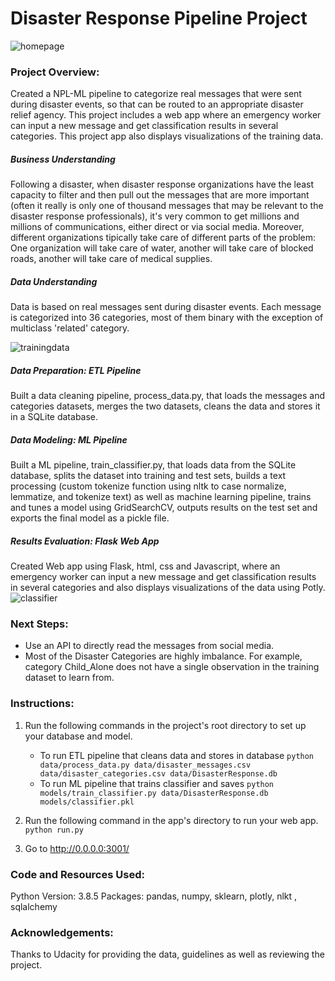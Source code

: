 # Disaster Response Pipeline Project

![homepage](https://github.com/montsebenito/DisasterResponseProject/pics/homepage_top.jpg?raw=true)

### Project Overview:

Created a NPL-ML pipeline to categorize real messages that were sent during disaster events, so that can be routed to an appropriate disaster relief agency. This project includes a web app where an emergency worker can input a new message and get classification results in several categories. This project app also displays visualizations of the training data. 

##### Business Understanding
Following a disaster, when disaster response organizations have the least capacity to filter and then pull out the messages that are more important (often it really is only one of thousand messages that may be relevant to the disaster response professionals), it's very common to get millions and millions of communications, either direct or via social media.
Moreover, different organizations tipically take care of different parts of the problem: One organization will take care of water, another will take care of blocked roads, another will take care  of medical supplies.

##### Data Understanding
Data is based on real messages sent during disaster events. Each message is categorized into 36 categories, most of them binary with the exception of multiclass 'related' category.

![trainingdata](https://github.com/montsebenito/DisasterResponseProject/pics/TrainingDataOverview_01.jpg?raw=true)

##### Data Preparation: ETL Pipeline
Built a data cleaning pipeline, process_data.py, that loads the messages and categories datasets, merges the two datasets, cleans the data and stores it in a SQLite database.

##### Data Modeling: ML Pipeline
Built a ML pipeline, train_classifier.py, that loads data from the SQLite database, splits the dataset into training and test sets, builds a text processing (custom tokenize function using nltk to case normalize, lemmatize, and tokenize text) as well as machine learning pipeline, trains and tunes a model using GridSearchCV, outputs results on the test set and exports the final model as a pickle file.

##### Results Evaluation: Flask Web App
Created Web app using Flask, html, css and Javascript, where an emergency worker can input a new message and get classification results in several categories and also displays visualizations of the data using Potly. 
![classifier](https://github.com/montsebenito/DisasterResponseProject/pics/Classifier01.jpg?raw=true)

### Next Steps:
- Use an API to directly read the messages from social media.
- Most of the Disaster Categories are highly imbalance. For example, category Child_Alone does not have a single observation in the training dataset to learn from.

### Instructions:
1. Run the following commands in the project's root directory to set up your database and model.
    - To run ETL pipeline that cleans data and stores in database
        `python data/process_data.py data/disaster_messages.csv data/disaster_categories.csv data/DisasterResponse.db`
    - To run ML pipeline that trains classifier and saves
        `python models/train_classifier.py data/DisasterResponse.db models/classifier.pkl`

2. Run the following command in the app's directory to run your web app.
    `python run.py`

3. Go to http://0.0.0.0:3001/



### Code and Resources Used:
Python Version: 3.8.5
Packages: pandas, numpy, sklearn, plotly, nlkt , sqlalchemy


### Acknowledgements:
Thanks to Udacity for providing the data, guidelines as well as reviewing the project.


